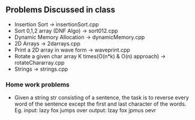 ## Problems Discussed in class

  - Insertion Sort -> insertionSort.cpp
  - Sort 0,1,2 array (DNF Algo) -> sort012.cpp
  - Dynamic Memory Allocation -> dynamicMemory.cpp
  - 2D Arrays -> 2darrays.cpp
  - Print a 2D array in wave form -> waveprint.cpp
  - Rotate a given char array K times(O(n*k) & O(n) approach) -> rotateChararray.cpp
  - Strings -> strings.cpp

### Home work problems
 - Given a string str consisting of a sentence, the task is to reverse every word of the sentence except the first and last character of the words.
 	Eg. input: lazy fox jumps over 
 		output: lzay fox jpmus oevr